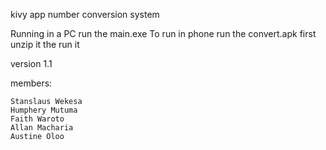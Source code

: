 kivy app number conversion system

Running in a PC run the main.exe To run in phone run the convert.apk first unzip it the run it

version 1.1

members:

    Stanslaus Wekesa
    Humphery Mutuma
    Faith Waroto
    Allan Macharia
    Austine Oloo

